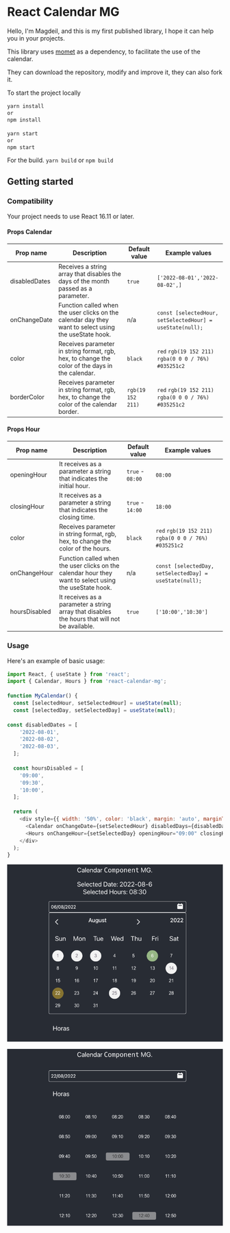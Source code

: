 # React Calendar MG

Hello, I'm Magdeil, and this is my first published library, I hope it can help you in your projects.

This library uses [momet](https://momentjs.com/) as a dependency, to facilitate the use of the calendar.

They can download the repository, modify and improve it, they can also fork it.

To start the project locally
``` 
yarn install
or
npm install

yarn start
or
npm start
```

For the build.
` yarn build `
or
`npm build`



## Getting started

### Compatibility

Your project needs to use React 16.11 or later.

#### Props Calendar

| Prop name               | Description                                                                                                                                                                                                                                                                                                                                                                                                                | Default value                                         | Example values                                                                                                                                                                                                                                                                                       |
| ----------------------- | -------------------------------------------------------------------------------------------------------------------------------------------------------------------------------------------------------------------------------------------------------------------------------------------------------------------------------------------------------------------------------------------------------------------------- | ----------------------------------------------------- | ---------------------------------------------------------------------------------------------------------------------------------------------------------------------------------------------------------------------------------------------------------------------------------------------------- |
| disabledDates       | Receives a string array that disables the days of the month passed as a parameter.                                                                                                                                                                                                                                                                                                                                                | `true`                                               | `['2022-08-01','2022-08-02',]`                                                                                                                                                                                                                                                                                               |
| onChangeDate                | Function called when the user clicks on the calendar day they want to select using the useState hook.                                                                                                                                                                                                                                                                                        | n/a                                                   | `const [selectedHour, setSelectedHour] = useState(null);`                                                                                                                                                                                                                                                   
| color                | Receives parameter in string format, rgb, hex, to change the color of the days in the calendar.                                                                                                                                                                                                                                                                                        | `black`                                                   | `red` `rgb(19 152 211)` `rgba(0 0 0 / 76%)` `#035251c2`                                                                                                                                                                                                                                                   
| borderColor                | Receives parameter in string format, rgb, hex, to change the color of the calendar border.                                                                                                                                                                                                                                                                                        | `rgb(19 152 211)`                                                   | `red` `rgb(19 152 211)` `rgba(0 0 0 / 76%)` `#035251c2`                                                                                                                                                                                                                                                   



#### Props Hour

| Prop name               | Description                                                                                                                                                                                                                                                                                                                                                                                                                | Default value                                         | Example values                                                                                                                                                                                                                                                                                       |
| ----------------------- | -------------------------------------------------------------------------------------------------------------------------------------------------------------------------------------------------------------------------------------------------------------------------------------------------------------------------------------------------------------------------------------------------------------------------- | ----------------------------------------------------- | ---------------------------------------------------------------------------------------------------------------------------------------------------------------------------------------------------------------------------------------------------------------------------------------------------- |
| openingHour      | It receives as a parameter a string that indicates the initial hour.                                                                                                                                                                                                                                                                                                                                                | `true` - `08:00`                                              | `08:00`                                                                                                                                                                                                                                                                                               |
| closingHour      | It receives as a parameter a string that indicates the closing time.                                                                                                                                                                                                                                                                                                                                                | `true` - `14:00`                                              | `18:00`                                                                                                                                                                                                                                                                                               |
| color                | Receives parameter in string format, rgb, hex, to change the color of the hours.                                                                                                                                                                                                                                                                                        | `black`                                                   | `red` `rgb(19 152 211)` `rgba(0 0 0 / 76%)` `#035251c2`                                                                                                                                                                                                                                                   
| onChangeHour                | Function called when the user clicks on the calendar hour they want to select using the useState hook.                                                                                                                                                                                                                                                                                        | n/a                                                   | `const [selectedDay, setSelectedDay] = useState(null);`
| hoursDisabled                | It receives as a parameter a string array that disables the hours that will not be available.                                                                                                                                                                                                                                                                                        | `true`                                                   | `['10:00','10:30']`


### Usage
Here's an example of basic usage:

```js
import React, { useState } from 'react';
import { Calendar, Hours } from 'react-calendar-mg';

function MyCalendar() {
  const [selectedHour, setSelectedHour] = useState(null);
  const [selectedDay, setSelectedDay] = useState(null);

const disabledDates = [
    '2022-08-01',
    '2022-08-02',
    '2022-08-03',
  ];

  const hoursDisabled = [
    '09:00',
    '09:30',
    '10:00',
  ];

  return (
	<div style={{ width: '50%', color: 'black', margin: 'auto', marginTop: '50px', }} >
      <Calendar onChangeDate={setSelectedHour} disabledDays={disabledDates} color="rgba(0 0 0 / 76%)" />
      <Hours onChangeHour={setSelectedDay} openingHour="09:00" closingHour="18:00" disabledHours={hoursDisabled} />
    </div>
  );
}
```
![enter image description here](https://raw.githubusercontent.com/gmz2091/react-calendar-mg/main/public/Screen%20Shot%202022-08-22%20at%209.45.39.png)

![enter image description here](https://raw.githubusercontent.com/gmz2091/react-calendar-mg/main/public/Screen%20Shot%202022-08-22%20at%209.45.12.png)
